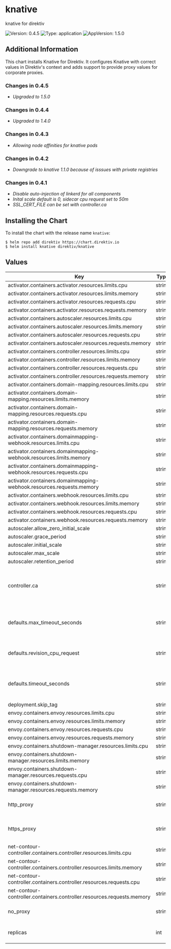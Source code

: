 # knative

knative for direktiv

![Version: 0.4.5](https://img.shields.io/badge/Version-0.4.5-informational?style=flat-square) ![Type: application](https://img.shields.io/badge/Type-application-informational?style=flat-square) ![AppVersion: 1.5.0](https://img.shields.io/badge/AppVersion-1.5.0-informational?style=flat-square)

## Additional Information

This chart installs Knative for Direktiv. It configures Knative with correct values in Direktiv's context and adds
 support to provide proxy values for corporate proxies.

### Changes in 0.4.5

- *Upgraded to 1.5.0*

### Changes in 0.4.4

- *Upgraded to 1.4.0*

### Changes in 0.4.3

- *Allowing node affinities for knative pods*

### Changes in 0.4.2

- *Downgrade to knative 1.1.0 because of isssues with private registries*

### Changes in 0.4.1

- *Disable auto-injection of linkerd for all components*
- *Inital scale default is 0, sidecar cpu request set to 50m*
- *SSL_CERT_FILE can be set with controller.ca*

## Installing the Chart

To install the chart with the release name `knative`:

```console
$ helm repo add direktiv https://chart.direktiv.io
$ helm install knative direktiv/knative
```

## Values

| Key | Type | Default | Description |
|-----|------|---------|-------------|
| activator.containers.activator.resources.limits.cpu | string | `"1"` |  |
| activator.containers.activator.resources.limits.memory | string | `"600Mi"` |  |
| activator.containers.activator.resources.requests.cpu | string | `"300m"` |  |
| activator.containers.activator.resources.requests.memory | string | `"60Mi"` |  |
| activator.containers.autoscaler.resources.limits.cpu | string | `"1"` |  |
| activator.containers.autoscaler.resources.limits.memory | string | `"1000Mi"` |  |
| activator.containers.autoscaler.resources.requests.cpu | string | `"100m"` |  |
| activator.containers.autoscaler.resources.requests.memory | string | `"100Mi"` |  |
| activator.containers.controller.resources.limits.cpu | string | `"1"` |  |
| activator.containers.controller.resources.limits.memory | string | `"1000Mi"` |  |
| activator.containers.controller.resources.requests.cpu | string | `"100m"` |  |
| activator.containers.controller.resources.requests.memory | string | `"100Mi"` |  |
| activator.containers.domain-mapping.resources.limits.cpu | string | `"300m"` |  |
| activator.containers.domain-mapping.resources.limits.memory | string | `"400Mi"` |  |
| activator.containers.domain-mapping.resources.requests.cpu | string | `"30m"` |  |
| activator.containers.domain-mapping.resources.requests.memory | string | `"40Mi"` |  |
| activator.containers.domainmapping-webhook.resources.limits.cpu | string | `"500m"` |  |
| activator.containers.domainmapping-webhook.resources.limits.memory | string | `"500Mi"` |  |
| activator.containers.domainmapping-webhook.resources.requests.cpu | string | `"100m"` |  |
| activator.containers.domainmapping-webhook.resources.requests.memory | string | `"100Mi"` |  |
| activator.containers.webhook.resources.limits.cpu | string | `"500m"` |  |
| activator.containers.webhook.resources.limits.memory | string | `"500Mi"` |  |
| activator.containers.webhook.resources.requests.cpu | string | `"100m"` |  |
| activator.containers.webhook.resources.requests.memory | string | `"100Mi"` |  |
| autoscaler.allow_zero_initial_scale | string | `"true"` |  |
| autoscaler.grace_period | string | `"120s"` |  |
| autoscaler.initial_scale | string | `"0"` |  |
| autoscaler.max_scale | string | `"5"` |  |
| autoscaler.retention_period | string | `"120s"` |  |
| controller.ca | string | `"none"` | CA certifcate for self-signed certificate registries |
| defaults.max_timeout_seconds | string | `"7200"` | maximum timeout for knative functions in seconds |
| defaults.revision_cpu_request | string | `"50m"` | cpu requests for direktiv sidecar |
| defaults.timeout_seconds | string | `"900"` | default timeout for knative functions in seconds |
| deployment.skip_tag | string | `"kind.local,ko.local,dev.local,localhost:5000,localhost:31212"` |  |
| envoy.containers.envoy.resources.limits.cpu | string | `"500m"` |  |
| envoy.containers.envoy.resources.limits.memory | string | `"500Mi"` |  |
| envoy.containers.envoy.resources.requests.cpu | string | `"200m"` |  |
| envoy.containers.envoy.resources.requests.memory | string | `"200Mi"` |  |
| envoy.containers.shutdown-manager.resources.limits.cpu | string | `"400m"` |  |
| envoy.containers.shutdown-manager.resources.limits.memory | string | `"400Mi"` |  |
| envoy.containers.shutdown-manager.resources.requests.cpu | string | `"40m"` |  |
| envoy.containers.shutdown-manager.resources.requests.memory | string | `"40Mi"` |  |
| http_proxy | string | `""` | HTTP proxy information for knative |
| https_proxy | string | `""` | HTTPS proxy information for knative |
| net-contour-controller.containers.controller.resources.limits.cpu | string | `"400m"` |  |
| net-contour-controller.containers.controller.resources.limits.memory | string | `"400Mi"` |  |
| net-contour-controller.containers.controller.resources.requests.cpu | string | `"40m"` |  |
| net-contour-controller.containers.controller.resources.requests.memory | string | `"400Mi"` |  |
| no_proxy | string | `"localhost,127.0.0.1,10.0.0.0/8,.svc,.cluster.local"` | No proxy information for knative |
| replicas | int | `1` | Replicas for knative components |

